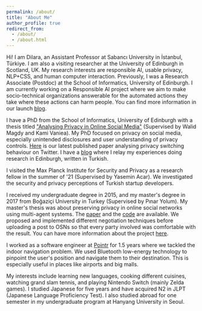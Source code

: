 ```yaml
---
permalink: /about/
title: "About Me"
author_profile: true
redirect_from: 
  - /about/
  - /about.html
---
```


Hi! I am Dilara, an Assistant Professor at Sabancı University in İstanbul, Türkiye. I am also a visiting researcher at the University of Edinburgh in Scotland, UK. My research interests are responsible AI, usable privacy, NLP+CSS, and human computer interaction. Previously, I was a Research Associate (Postdoc) at the School of Informatics, University of Edinburgh. I am currently working on a Responsible AI project where we aim to make socio-technical organizations answerable for the automated actions they take where these actions can harm people. You can find more information in our launch [blog](https://www.tas.ac.uk/making-systems-answer/).

I have a PhD from the School of Informatics, University of Edinburgh with a thesis titled ["Analysing Privacy in Online Social Media"](https://era.ed.ac.uk/bitstream/handle/1842/39216/KekulluogluD_2022.pdf) (Supervised by Walid Magdy and Kami Vaniea). My PhD focused on privacy on social media, especially unintended disclosures and user understanding of privacy controls. [Here](https://dl.acm.org/doi/pdf/10.1145/3491102.3517675) is our latest published paper analysing privacy switching behaviour on Twitter. I have a [blog](https://medium.com/@dilarakkl) where I relay my experiences doing research in Edinburgh, written in Turkish.

I visited the Max Planck Institute for Security and Privacy as a research fellow in the summer of '21 (Supervised by Yasemin Acar). We investigated the security and privacy perceptions of Turkish startup developers.


I received my undergraduate degree in 2015, and my master's degree in 2017 from Boğaziçi University in Turkey (Supervised by Pınar Yolum). My master's thesis was about preserving privacy in online social networks using multi-agent systems. The [paper](http://dl.acm.org/citation.cfm?id=2970035)
and the [code](https://github.com/mas-boun/prinego) are available. We proposed and implemented different negotiation
techniques before uploading a post to OSNs so that every party involved was comfortable with the result.
You can have more information about the project 
[here](http://mas.cmpe.boun.edu.tr/ontology-based-privacy-management-for-social-software/prinego-privacy-negotiation/).

I worked as a software engineer at [Pointr](http://www.pointrlabs.com) for 1.5 years where we tackled the indoor navigation problem.
We used Bluetooth low-energy technology to pinpoint the user's position and navigate them to their destination. This is especially useful
in places like airports and big malls. 
<!--I worked with clients such as
[Gatwick Airport](https://techcrunch.com/2017/05/25/gatwick-airport-now-has-2000-beacons-for-indoor-navigation/) and
[Harrods](https://www.standard.co.uk/shopping/can-t-find-prada-then-use-the-harrods-sat-nav-a3422056.html). -->

My interests include learning new languages, cooking different cuisines, watching grand slam tennis, and playing Nintendo Switch (mainly Zelda games).
I studied Japanese for five years and have acquired N2 in JLPT (Japanese Language Proficiency Test). I also studied abroad for one semester in my undergraduate program
at Hanyang University in Seoul.
